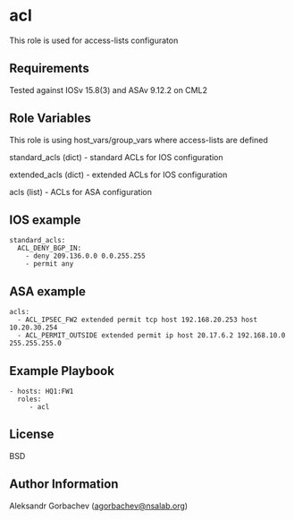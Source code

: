 acl
=========

This role is used for access-lists configuraton 

Requirements
------------

Tested against IOSv 15.8(3) and ASAv 9.12.2 on CML2

Role Variables
--------------

This role is using host_vars/group_vars where access-lists are defined

standard_acls (dict) - standard ACLs for IOS configuration

extended_acls (dict) - extended ACLs for IOS configuration

acls (list) - ACLs for ASA configuration

IOS example
-----------

    standard_acls:
      ACL_DENY_BGP_IN:
        - deny 209.136.0.0 0.0.255.255
        - permit any

ASA example
-----------

    acls:
      - ACL_IPSEC_FW2 extended permit tcp host 192.168.20.253 host 10.20.30.254
      - ACL_PERMIT_OUTSIDE extended permit ip host 20.17.6.2 192.168.10.0 255.255.255.0 

Example Playbook
----------------

    - hosts: HQ1:FW1
      roles:
         - acl

License
-------

BSD

Author Information
------------------

Aleksandr Gorbachev (agorbachev@nsalab.org)
